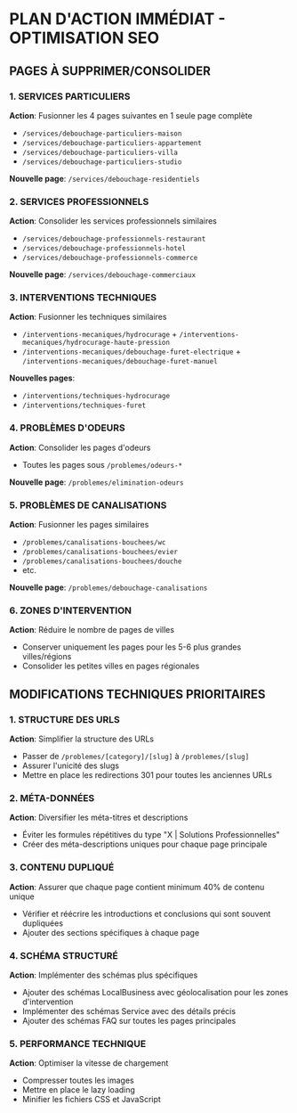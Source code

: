 # PLAN D'ACTION IMMÉDIAT - OPTIMISATION SEO

## PAGES À SUPPRIMER/CONSOLIDER

### 1. SERVICES PARTICULIERS
**Action**: Fusionner les 4 pages suivantes en 1 seule page complète
- `/services/debouchage-particuliers-maison`
- `/services/debouchage-particuliers-appartement`
- `/services/debouchage-particuliers-villa`
- `/services/debouchage-particuliers-studio`

**Nouvelle page**: `/services/debouchage-residentiels`

### 2. SERVICES PROFESSIONNELS
**Action**: Consolider les services professionnels similaires
- `/services/debouchage-professionnels-restaurant`
- `/services/debouchage-professionnels-hotel`
- `/services/debouchage-professionnels-commerce`

**Nouvelle page**: `/services/debouchage-commerciaux`

### 3. INTERVENTIONS TECHNIQUES
**Action**: Fusionner les techniques similaires
- `/interventions-mecaniques/hydrocurage` + `/interventions-mecaniques/hydrocurage-haute-pression`
- `/interventions-mecaniques/debouchage-furet-electrique` + `/interventions-mecaniques/debouchage-furet-manuel`

**Nouvelles pages**:
- `/interventions/techniques-hydrocurage`
- `/interventions/techniques-furet`

### 4. PROBLÈMES D'ODEURS
**Action**: Consolider les pages d'odeurs
- Toutes les pages sous `/problemes/odeurs-*`

**Nouvelle page**: `/problemes/elimination-odeurs`

### 5. PROBLÈMES DE CANALISATIONS
**Action**: Fusionner les pages similaires
- `/problemes/canalisations-bouchees/wc`
- `/problemes/canalisations-bouchees/evier`
- `/problemes/canalisations-bouchees/douche`
- etc.

**Nouvelle page**: `/problemes/debouchage-canalisations`

### 6. ZONES D'INTERVENTION
**Action**: Réduire le nombre de pages de villes
- Conserver uniquement les pages pour les 5-6 plus grandes villes/régions
- Consolider les petites villes en pages régionales

## MODIFICATIONS TECHNIQUES PRIORITAIRES

### 1. STRUCTURE DES URLS
**Action**: Simplifier la structure des URLs
- Passer de `/problemes/[category]/[slug]` à `/problemes/[slug]` 
- Assurer l'unicité des slugs
- Mettre en place les redirections 301 pour toutes les anciennes URLs

### 2. MÉTA-DONNÉES
**Action**: Diversifier les méta-titres et descriptions
- Éviter les formules répétitives du type "X | Solutions Professionnelles" 
- Créer des méta-descriptions uniques pour chaque page principale

### 3. CONTENU DUPLIQUÉ
**Action**: Assurer que chaque page contient minimum 40% de contenu unique
- Vérifier et réécrire les introductions et conclusions qui sont souvent dupliquées
- Ajouter des sections spécifiques à chaque page

### 4. SCHÉMA STRUCTURÉ
**Action**: Implémenter des schémas plus spécifiques
- Ajouter des schémas LocalBusiness avec géolocalisation pour les zones d'intervention
- Implémenter des schémas Service avec des détails précis
- Ajouter des schémas FAQ sur toutes les pages principales

### 5. PERFORMANCE TECHNIQUE
**Action**: Optimiser la vitesse de chargement
- Compresser toutes les images
- Mettre en place le lazy loading
- Minifier les fichiers CSS et JavaScript
